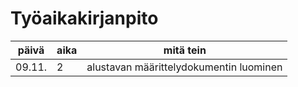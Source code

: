 # Työaikakirjanpito

päivä | aika | mitä tein
------|------|-----------
09.11. | 2 | alustavan määrittelydokumentin luominen
